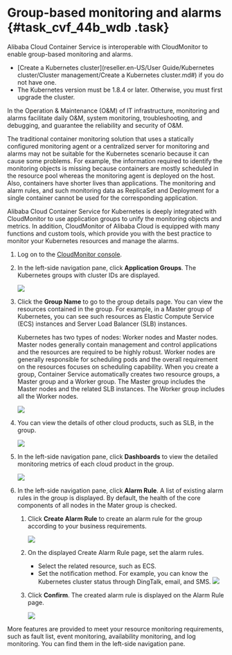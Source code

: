 # Group-based monitoring and alarms {#task_cvf_44b_wdb .task}

Alibaba Cloud Container Service is interoperable with CloudMonitor to enable group-based monitoring and alarms.

-   [Create a Kubernetes cluster](reseller.en-US/User Guide/Kubernetes cluster/Cluster management/Create a Kubernetes cluster.md#) if you do not have one.
-   The Kubernetes version must be 1.8.4 or later. Otherwise, you must first upgrade the cluster.

In the Operation & Maintenance \(O&M\) of IT infrastructure, monitoring and alarms facilitate daily O&M, system monitoring, troubleshooting, and debugging, and guarantee the reliability and security of O&M.

The traditional container monitoring solution that uses a statically configured monitoring agent or a centralized server for monitoring and alarms may not be suitable for the Kubernetes scenario because it can cause some problems. For example, the information required to identify the monitoring objects is missing because containers are mostly scheduled in the resource pool whereas the monitoring agent is deployed on the host. Also, containers have shorter lives than applications. The monitoring and alarm rules, and such monitoring data as ReplicaSet and Deployment for a single container cannot be used for the corresponding application.

Alibaba Cloud Container Service for Kubernetes is deeply integrated with CloudMonitor to use application groups to unify the monitoring objects and metrics. In addition, CloudMonitor of Alibaba Cloud is equipped with many functions and custom tools, which provide you with the best practice to monitor your Kubernetes resources and manage the alarms.

1.  Log on to the [CloudMonitor console](https://partners-intl.console.aliyun.com/#/cloudmonitor). 
2.  In the left-side navigation pane, click **Application Groups**. The Kubernetes groups with cluster IDs are displayed. 

    ![](http://static-aliyun-doc.oss-cn-hangzhou.aliyuncs.com/assets/img/15811/154452158010529_en-US.png)

3.  Click the **Group Name** to go to the group details page. You can view the resources contained in the group. For example, in a Master group of Kubernetes, you can see such resources as Elastic Compute Service \(ECS\) instances and Server Load Balancer \(SLB\) instances. 

    Kubernetes has two types of nodes: Worker nodes and Master nodes. Master nodes generally contain management and control applications and the resources are required to be highly robust. Worker nodes are generally responsible for scheduling pods and the overall requirement on the resources focuses on scheduling capability. When you create a group, Container Service automatically creates two resource groups, a Master group and a Worker group. The Master group includes the Master nodes and the related SLB instances. The Worker group includes all the Worker nodes.

    ![](http://static-aliyun-doc.oss-cn-hangzhou.aliyuncs.com/assets/img/15811/154452158010530_en-US.png)

4.  You can view the details of other cloud products, such as SLB, in the group. 

    ![](http://static-aliyun-doc.oss-cn-hangzhou.aliyuncs.com/assets/img/15811/154452158010531_en-US.png)

5.  In the left-side navigation pane, click **Dashboards** to view the detailed monitoring metrics of each cloud product in the group. 

    ![](http://static-aliyun-doc.oss-cn-hangzhou.aliyuncs.com/assets/img/15811/154452158010533_en-US.png)

6.  In the left-side navigation pane, click **Alarm Rule**. A list of existing alarm rules in the group is displayed. By default, the health of the core components of all nodes in the Mater group is checked. 
    1.  Click **Create Alarm Rule** to create an alarm rule for the group according to your business requirements.

        ![](http://static-aliyun-doc.oss-cn-hangzhou.aliyuncs.com/assets/img/15811/154452158010534_en-US.png)

    2.  On the displayed Create Alarm Rule page, set the alarm rules.

        -   Select the related resource, such as ECS.
        -   Set the notification method. For example, you can know the Kubernetes cluster status through DingTalk, email, and SMS.
        ![](http://static-aliyun-doc.oss-cn-hangzhou.aliyuncs.com/assets/img/15811/154452158010535_en-US.png)

    3.  Click **Confirm**. The created alarm rule is displayed on the Alarm Rule page.

        ![](http://static-aliyun-doc.oss-cn-hangzhou.aliyuncs.com/assets/img/15811/154452158010536_en-US.png)


More features are provided to meet your resource monitoring requirements, such as fault list, event monitoring, availability monitoring, and log monitoring. You can find them in the left-side navigation pane.


